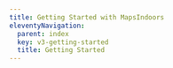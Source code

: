 ```yaml
---
title: Getting Started with MapsIndoors
eleventyNavigation:
  parent: index
  key: v3-getting-started
  title: Getting Started
---
```

